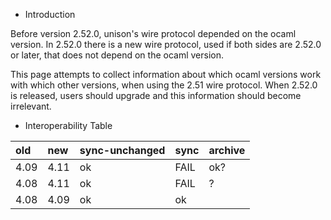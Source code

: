 * Introduction

Before version 2.52.0, unison's wire protocol depended on the ocaml version.   In 2.52.0 there is a new wire protocol, used if both sides are 2.52.0 or later, that does not depend on the ocaml version.

This page attempts to collect information about which ocaml versions work with which other versions, when using the 2.51 wire protocol.   When 2.52.0 is released, users should upgrade and this information should become irrelevant.

* Interoperability Table

|old|new|sync-unchanged|sync|archive
| :- | :- | :- | :- | :- |
|4.09|4.11|ok|FAIL| ok? |
|4.08|4.11|ok|FAIL| ? |
|4.08|4.09|ok|ok| | ? |

